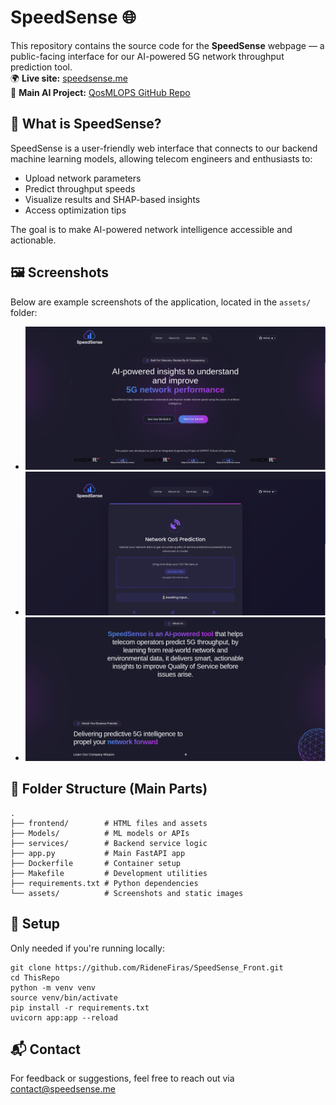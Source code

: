# SpeedSense 🌐

This repository contains the source code for the **SpeedSense** webpage — a public-facing interface for our AI-powered 5G network throughput prediction tool.  
🌍 **Live site:** [speedsense.me](https://speedsense.me)  
🤖 **Main AI Project:** [QosMLOPS GitHub Repo](https://github.com/RideneFiras/QosMLOPS)

## 🔎 What is SpeedSense?

SpeedSense is a user-friendly web interface that connects to our backend machine learning models, allowing telecom engineers and enthusiasts to:
- Upload network parameters
- Predict throughput speeds
- Visualize results and SHAP-based insights
- Access optimization tips

The goal is to make AI-powered network intelligence accessible and actionable.

## 🖼️ Screenshots

Below are example screenshots of the application, located in the `assets/` folder:
- ![Screen 1](assets/screen1.png)
- ![Screen 2](assets/screen2.png)
- ![Screen 3](assets/screen3.png)

## 📁 Folder Structure (Main Parts)

```
.
├── frontend/        # HTML files and assets
├── Models/          # ML models or APIs 
├── services/        # Backend service logic
├── app.py           # Main FastAPI app
├── Dockerfile       # Container setup
├── Makefile         # Development utilities
├── requirements.txt # Python dependencies
└── assets/          # Screenshots and static images
```

## 🧪 Setup 

Only needed if you're running locally:

```
git clone https://github.com/RideneFiras/SpeedSense_Front.git
cd ThisRepo
python -m venv venv
source venv/bin/activate
pip install -r requirements.txt
uvicorn app:app --reload
```

## 📬 Contact

For feedback or suggestions, feel free to reach out via contact@speedsense.me
